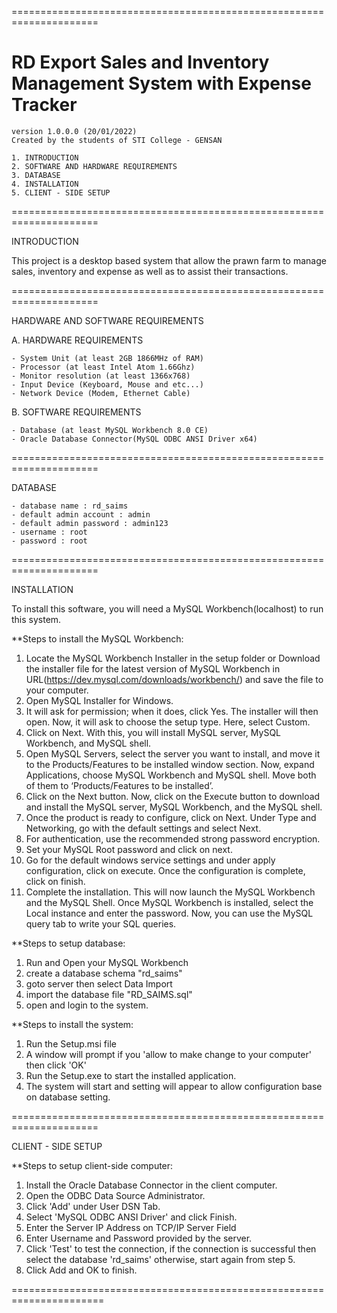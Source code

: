 =====================================================================

#	RD Export Sales and Inventory Management System with Expense Tracker
	
	version 1.0.0.0 (20/01/2022)
	Created by the students of STI College - GENSAN
	
	1. INTRODUCTION
	2. SOFTWARE AND HARDWARE REQUIREMENTS
	3. DATABASE
	4. INSTALLATION
	5. CLIENT - SIDE SETUP
	
	
=====================================================================

INTRODUCTION

This project is a desktop based system that allow the prawn farm to
manage sales, inventory and expense as well as to assist their transactions.


=====================================================================

HARDWARE AND SOFTWARE REQUIREMENTS

A. HARDWARE REQUIREMENTS
	
	- System Unit (at least 2GB 1866MHz of RAM)
	- Processor (at least Intel Atom 1.66Ghz) 
	- Monitor resolution (at least 1366x768)
	- Input Device (Keyboard, Mouse and etc...)
	- Network Device (Modem, Ethernet Cable) 


B. SOFTWARE REQUIREMENTS	
	
	- Database (at least MySQL Workbench 8.0 CE)
	- Oracle Database Connector(MySQL ODBC ANSI Driver x64)


=====================================================================

DATABASE

	- database name : rd_saims
	- default admin account : admin
	- default admin password : admin123
	- username : root
	- password : root
	

=====================================================================

INSTALLATION

To install this software, you will need a MySQL Workbench(localhost) to run this system.

**Steps to install the MySQL Workbench:
1. Locate the MySQL Workbench Installer in the setup folder or Download the installer file for the latest version of MySQL Workbench in URL(https://dev.mysql.com/downloads/workbench/) and save the file to your computer.
3. Open MySQL Installer for Windows.
6. It will ask for permission; when it does, click Yes. The installer will then open. Now, it will ask to choose the setup type. Here, select Custom.
7. Click on Next. With this, you will install MySQL server, MySQL Workbench, and MySQL shell.
8. Open MySQL Servers, select the server you want to install, and move it to the  Products/Features to be installed window section. Now, expand Applications, choose MySQL Workbench and MySQL shell. Move both of them to ‘Products/Features to be installed’.
9. Click on the Next button. Now, click on the Execute button to download and install the MySQL server, MySQL Workbench, and the MySQL shell.
10. Once the product is ready to configure, click on Next. Under Type and Networking, go with the default settings and select Next.
11. For authentication, use the recommended strong password encryption.
12. Set your MySQL Root password and click on next.
13. Go for the default windows service settings and under apply configuration, click on execute. Once the configuration is complete, click on finish.
14. Complete the installation. This will now launch the MySQL Workbench and the MySQL Shell.
	Once MySQL Workbench is installed, select the Local instance and enter the password.
	Now, you can use the MySQL query tab to write your SQL queries. 


**Steps to setup database:

1. Run and Open your MySQL Workbench
2. create a database schema "rd_saims"
3. goto server then select Data Import
4. import the database file "RD_SAIMS.sql"
5. open and login to the system.


**Steps to install the system:

1. Run the Setup.msi file
2. A window will prompt if you 'allow to make change to your computer' then click 'OK'
3. Run the Setup.exe to start the installed application.
4. The system will start and setting will appear to allow configuration base on database setting.


=====================================================================

CLIENT - SIDE SETUP

**Steps to setup client-side computer:

1. Install the Oracle Database Connector in the client computer.
2. Open the ODBC Data Source Administrator.
3. Click 'Add' under User DSN Tab.
4. Select 'MySQL ODBC ANSI Driver' and click Finish.
5. Enter the Server IP Address on  TCP/IP Server Field
6. Enter Username and Password provided by the server.
7. Click 'Test' to test the connection, if the connection is successful then select the database 'rd_saims' otherwise, start again from step 5.
8. Click Add and OK to finish.


======================================================================
